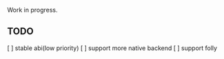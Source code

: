 Work in progress.  
## TODO
[ ] stable abi(low priority)
[ ] support more native backend
[ ] support folly
